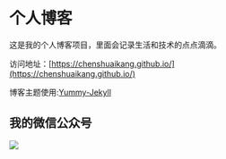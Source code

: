 # 个人博客

这是我的个人博客项目，里面会记录生活和技术的点点滴滴。


访问地址：[https://chenshuaikang.github.io/](https://chenshuaikang.github.io/)


博客主题使用:[Yummy-Jekyll](https://github.com/DONGChuan/Yummy-Jekyll)


## 我的微信公众号

![](https://chenshuaikang.github.io/assets/images/shuaikang_chen.jpg)